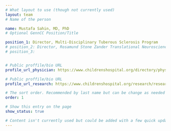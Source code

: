 ```yaml
---
# What layout to use (though not currently used)
layout: team
# Name of the person

name: Mustafa Sahin, MD, PhD
# Optional GennCC Position/Title

position_1: Director, Multi-Disciplinary Tuberous Sclerosis Program
# position_2: Director, Rosamund Stone Zander Translational Neuroscience Center Neurology
# position_3:


# Public proffile/bio URL
profile_url_physician: https://www.childrenshospital.org/directory/physicians/s/mustafa-sahin

# Public proffile/bio URL
profile_url_research: https://www.childrenshospital.org/research/researchers/s/mustafa-sahin

# The sort order. Recommended by last name but can be change as needed
order: 1

# Show this entry on the page
show_status: true

# Content isn't currently used but could be added with a few quick updates if needed to allow for bios
---
```

